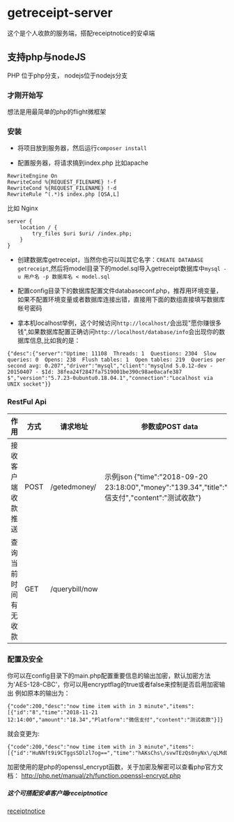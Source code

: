 # getreceipt-server
这个是个人收款的服务端，搭配receiptnotice的安卓端

## 支持php与nodeJS
PHP 位于php分支， nodejs位于nodejs分支

### 才刚开始写
想法是用最简单的php的flight微框架


### 安装
- 将项目放到服务器，然后运行`composer install` 

- 配置服务器，将请求搞到index.php
比如apache 
```
RewriteEngine On
RewriteCond %{REQUEST_FILENAME} !-f
RewriteCond %{REQUEST_FILENAME} !-d
RewriteRule ^(.*)$ index.php [QSA,L]
```
比如 Nginx
```
server {
    location / {
        try_files $uri $uri/ /index.php;
    }
}
```
- 创建数据库getreceipt，当然你也可以叫其它名字：`CREATE DATABASE getreceipt`,然后将model目录下的model.sql导入getreceipt数据库中`mysql -u 用户名 -p 数据库名 < model.sql`

- 配置config目录下的数据库配置文件databaseconf.php，推荐用环境变量，如果不配置环境变量或者数据库连接出错，直接用下面的数组直接填写数据库帐号密码

- 拿本机localhost举例，这个时候访问`http://localhost/`会出现"愿你赚很多钱",如果数据库配置正确访问`http://localhost/database/info`会出现你的数据库信息,比如我的是：
```
{"desc":{"server":"Uptime: 11108  Threads: 1  Questions: 2304  Slow queries: 0  Opens: 238  Flush tables: 1  Open tables: 219  Queries per second avg: 0.207","driver":"mysql","client":"mysqlnd 5.0.12-dev - 20150407 - $Id: 38fea24f2847fa7519001be390c98ae0acafe387 $","version":"5.7.23-0ubuntu0.18.04.1","connection":"Localhost via UNIX socket"}}
```
### RestFul Api
| 作用 | 方式 | 请求地址 | 参数或POST data |
|-|-|-|-|
|接收客户端收款推送 | POST | /getedmoney/ | 示例json {"time":"2018-09-20 23:18:00","money":"139.34","title":"微信支付","content":"测试收款"} |
|查询当前时间有无收款 | GET | /querybill/now| |

### 配置及安全
你可以在config目录下的main.php配置重要信息的输出加密，默认加密方法为'AES-128-CBC'，你可以用encryptflag的true或者false来控制是否启用加密输出
例如原本的输出为：
```
{"code":200,"desc":"now time item with in 3 minute","items":[{"id":"8","time":"2018-11-21 12:14:00","amount":"18.34","Platform":"微信支付","content":"测试收款"}]}
```
就会变更为:
```
{"code":200,"desc":"now time item with in 3 minute","items":[{"id":"HuNNft9i9CTggsSDlzl7og==","time":"hAKsChs\/svwTEzQs0nyNx\/qLMdDUY35jJFq6qmjsgHY=","amount":"h4UxI\/eG7QrqyFZl1pPYAg==","Platform":"BydkhOBrTOjG+rLWMcA+Dw==","content":"tRu1GenMhrsG0EulUAjZ6g=="}]}
```

加密使用的是php的openssl_encrypt函数，关于加密及解密可以查看php官方文档：
http://php.net/manual/zh/function.openssl-encrypt.php






##### 这个可搭配安卓客户端receiptnotice
[receiptnotice](https://github.com/WeihuaGu/receiptnotice)
